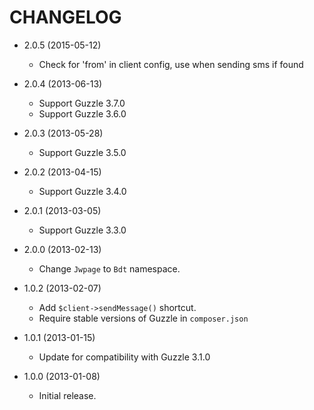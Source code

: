CHANGELOG
=========

* 2.0.5 (2015-05-12)
    * Check for 'from' in client config, use when sending sms if found

* 2.0.4 (2013-06-13)
    * Support Guzzle 3.7.0
    * Support Guzzle 3.6.0

* 2.0.3 (2013-05-28)
    * Support Guzzle 3.5.0

* 2.0.2 (2013-04-15)
    * Support Guzzle 3.4.0

* 2.0.1 (2013-03-05)
    * Support Guzzle 3.3.0

* 2.0.0 (2013-02-13)
    * Change `Jwpage` to `Bdt` namespace.

* 1.0.2 (2013-02-07)
    * Add `$client->sendMessage()` shortcut.
    * Require stable versions of Guzzle in `composer.json`

* 1.0.1 (2013-01-15)
    * Update for compatibility with Guzzle 3.1.0

* 1.0.0 (2013-01-08)
    * Initial release.
